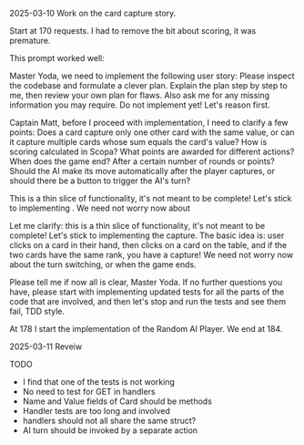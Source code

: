 2025-03-10 Work on the card capture story.

Start at 170 requests.
I had to remove the bit about scoring, it was premature.

This prompt worked well:

Master Yoda, we need to implement the following user story:
<Story>
Please inspect the codebase and formulate a clever plan.  Explain the plan step by step to me, then review your own plan for flaws.  Also ask me for any missing information you may require.  Do not implement yet!  Let's reason first.

Captain Matt, before I proceed with implementation, I need to clarify a few points:
Does a card capture only one other card with the same value, or can it capture multiple cards whose sum equals the card's value?
How is scoring calculated in Scopa? What points are awarded for different actions?
When does the game end? After a certain number of rounds or points?
Should the AI make its move automatically after the player captures, or should there be a button to trigger the AI's turn?

This is a thin slice of functionality, it's not meant to be complete! Let's stick to implementing <the story>.  We need not worry now about <other>

Let me clarify: this is a thin slice of functionality, it's not meant to be complete! Let's stick to implementing the capture.  The basic idea is: user clicks on a card in their hand, then clicks on a card on the table, and if the two cards have the same rank, you have a capture!  We need not worry now about the turn switching, or when the game ends.

Please tell me if now all is clear, Master Yoda.  If no further questions you have, please start with implementing updated tests for all the parts of the code that are involved, and then let's stop and run the tests and see them fail, TDD style.


At 178 I start the implementation of the Random AI Player.  We end at 184.

2025-03-11 Reveiw

TODO

- I find that one of the tests is not working
- No need to test for GET in handlers
- Name and Value fields of Card should be methods
- Handler tests are too long and involved
- handlers should not all share the same struct?
- AI turn should be invoked by a separate action

